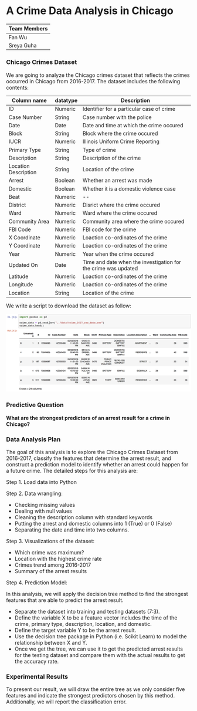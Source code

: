 # A Crime Data Analysis in Chicago

| **Team Members** |
| -- |
| Fan Wu |
| Sreya Guha |


### Chicago Crimes Dataset
We are going to analyze the Chicago crimes dataset that reflects the crimes occurred in Chicago from 2016-2017. The dataset includes the following contents:

| Column name | datatype | Description |
| --- | -- | -- |
| ID | Numeric | Identifier for a particular case of crime |
| Case Number | String | Case number with the police | 
| Date | Date | Date and time at which the crime occured | 
| Block | String | Block where the crime occured | 
| IUCR | Numeric | Illinois Uniform Crime Reporting |
| Primary Type | String | Type of crime |
| Description | String | Description of the crime |
| Location Description | String | Location of the crime |
| Arrest | Boolean | Whether an arrest was made | 
| Domestic | Boolean | Whether it is a domestic violence case | 
| Beat | Numeric | -- | 
| District | Numeric | Disrict where the crime occured | 
| Ward | Numeric | Ward where the crime occured | 
| Community Area | Numeric | Community area where the crime occured |
| FBI Code | Numeric | FBI code for the crime |
| X Coordinate | Numeric | Loaction co-ordinates of the crime |
| Y Coordinate | Numeric | Loaction co-ordinates of the crime |
| Year | Numeric | Year when the crime occured | 
| Updated On | Date | Time and date when the investigation for the crime was updated | 
| Latitude | Numeric | Loaction co-ordinates of the crime | 
| Longitude | Numeric | Loaction co-ordinates of the crime |
| Location | String | Location of the crime |


We write a script to download the dataset as follow:

![image](https://github.com/UBC-MDS/DSCI522_sreya_fwu/blob/master/img/screenshot_data_load.png)


### Predictive Question

**What are the strongest predictors of an arrest result for a crime in Chicago?**

### Data Analysis Plan

The goal of this analysis is to explore the Chicago Crimes Dataset from 2016-2017, classify the features that determine the arrest result, and construct a prediction model to identify whether an arrest could happen for a future crime. The detailed steps for this analysis are:

Step 1. Load data into Python

Step 2. Data wrangling:

- Checking missing values
- Dealing with null values
- Cleaning the description column with standard keywords
- Putting the arrest and domestic columns into 1 (True) or 0 (False)
- Separating the date and time into two columns.

Step 3. Visualizations of the dataset:

- Which crime was maximum? 
- Location with the highest crime rate
- Crimes trend among 2016-2017
- Summary of the arrest results

Step 4. Prediction Model: 

In this analysis, we will apply the decision tree method to find the strongest features that are able to predict the arrest result.

- Separate the dataset into training and testing datasets (7:3).
- Define the variable X to be a feature vector includes the time of the crime, primary type, description, location, and domestic.
- Define the target variable Y to be the arrest result. 
- Use the decision tree package in Python (i.e. Scikit Learn) to model the relationship between X and Y. 
- Once we get the tree, we can use it to get the predicted arrest results for the testing dataset and compare them with the actual results to get the accuracy rate.


### Experimental Results

To present our result, we will draw the entire tree as we only consider five features and indicate the strongest predictors chosen by this method. Additionally, we will report the classification error.

